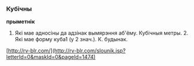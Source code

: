 ### Кубічны
**прыметнік**

1. Які мае адносіны да адзінак вымярэння аб'ёму. Кубічныя метры. 2. Які мае форму куба1 (у 2 знач.). К. будынак.

<a rel="author">[http://rv-blr.com/](http://rv-blr.com/slounik.jsp?letterId=0&maskId=0&pageId=1474)</a>
